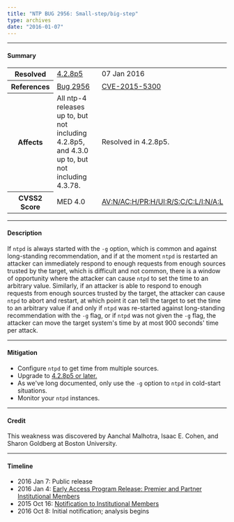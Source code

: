 ```yaml
---
title: "NTP BUG 2956: Small-step/big-step"
type: archives
date: "2016-01-07"
---
```


* * *

#### Summary

<table>
  <tbody>
	<tr>
		<th><b>Resolved</b></th>
		<td><a href="/support/securitynotice/4_2_8p5-release-announcement/">4.2.8p5</a></td>
		<td>07 Jan 2016</td>
	</tr>
	<tr>
		<th><b>References</b></th>
		<td><a href="https://bugs.ntp.org/show_bug.cgi?id=2956">Bug 2956</a></td>
		<td><a href="https://nvd.nist.gov/vuln/detail/CVE-2015-5300">CVE-2015-5300</a></td>
	</tr>
	<tr>
		<th><b>Affects</b></th>
		<td>All ntp-4 releases up to, but not including 4.2.8p5,<br> and 4.3.0 up to, but not including 4.3.78.</td>
		<td>Resolved in 4.2.8p5.</td>
	</tr>
	<tr>
		<th><b>CVSS2 Score</b></th>
		<td>MED 4.0</td>
		<td><a href="https://www.first.org/cvss/calculator/3.0#CVSS:3.0/AV:N/AC:H/PR:H/UI:R/S:C/C:L/I:N/A:L">AV:N/AC:H/PR:H/UI:R/S:C/C:L/I:N/A:L</a></td>
	</tr>	
  </tbody>	
</table>

* * *
    
#### Description 

If `ntpd` is always started with the `-g` option, which is common and against long-standing recommendation, and if at the moment `ntpd` is restarted an attacker can immediately respond to enough requests from enough sources trusted by the target, which is difficult and not common, there is a window of opportunity where the attacker can cause `ntpd` to set the time to an arbitrary value. Similarly, if an attacker is able to respond to enough requests from enough sources trusted by the target, the attacker can cause `ntpd` to abort and restart, at which point it can tell the target to set the time to an arbitrary value if and only if `ntpd` was re-started against long-standing recommendation with the `-g` flag, or if `ntpd` was not given the `-g` flag, the attacker can move the target system's time by at most 900 seconds' time per attack. 

* * *
    
#### Mitigation

* Configure `ntpd` to get time from multiple sources.
* Upgrade to [4.2.8p5 or later.](/downloads/)
* As we've long documented, only use the `-g` option to `ntpd` in cold-start situations.
* Monitor your `ntpd` instances.

* * *

#### Credit

This weakness was discovered by Aanchal Malhotra, Isaac E. Cohen, and Sharon Goldberg at Boston University.

* * *

#### Timeline

* 2016 Jan 7: Public release
* 2016 Jan 4: [Early Access Program Release: Premier and Partner Institutional Members](https://www.nwtime.org/membership/benefits/)
* 2015 Oct 16: [Notification to Institutional Members](https://www.nwtime.org/membership/benefits/)
* 2016 Oct 8: Initial notification; analysis begins